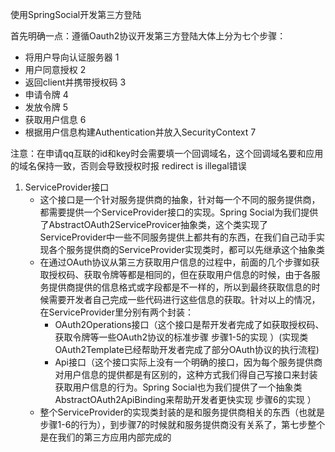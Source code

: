 使用SpringSocial开发第三方登陆

首先明确一点：遵循Oauth2协议开发第三方登陆大体上分为七个步骤：

* 将用户导向认证服务器  1
* 用户同意授权  2
* 返回client并携带授权码  3
* 申请令牌  4
* 发放令牌  5
* 获取用户信息  6
* 根据用户信息构建Authentication并放入SecurityContext   7



注意：在申请qq互联的id和key时会需要填一个回调域名，这个回调域名要和应用的域名保持一致，否则会导致授权时报 redirect is illegal错误

 

1. ServiceProvider接口
   * 这个接口是一个针对服务提供商的抽象，针对每一个不同的服务提供商，都需要提供一个ServiceProvider接口的实现。Spring Social为我们提供了AbstractOAuth2ServiceProvicer抽象类，这个类实现了ServiceProvider中一些不同服务提供上都共有的东西，在我们自己动手实现各个服务提供商的ServiceProvider实现类时，都可以先继承这个抽象类  
   * 在通过OAuth协议从第三方获取用户信息的过程中，前面的几个步骤如获取授权码、获取令牌等都是相同的，但在获取用户信息的时候，由于各服务提供商提供的信息格式或字段都是不一样的，所以到最终获取信息的时候需要开发者自己完成一些代码进行这些信息的获取。针对以上的情况，在ServiceProvider里分别有两个封装：
     *  OAuth2Operations接口（这个接口是帮开发者完成了如获取授权码、获取令牌等一些OAuth2协议的标准步骤   步骤1-5的实现 ）(实现类OAuth2Template已经帮助开发者完成了部分OAuth协议的执行流程)
     * Api接口（这个接口实际上没有一个明确的接口，因为每个服务提供商对用户信息的提供都是有区别的，这种方式我们得自己写接口来封装获取用户信息的行为。Spring Social也为我们提供了一个抽象类AbstractOAuth2ApiBinding来帮助开发者更快实现     步骤6的实现 ）
   * 整个ServiceProvider的实现类封装的是和服务提供商相关的东西（也就是步骤1-6的行为），到步骤7的时候就和服务提供商没有关系了，第七步整个是在我们的第三方应用内部完成的
   
   
   